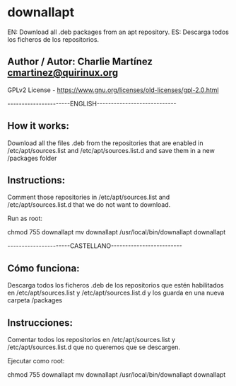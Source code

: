 
# downallapt

EN: Download all .deb packages from an apt repository.
ES: Descarga todos los ficheros de los repositorios.

## Author / Autor: Charlie Martínez <cmartinez@quirinux.org>
GPLv2 License - https://www.gnu.org/licenses/old-licenses/gpl-2.0.html

----------------------ENGLISH----------------------------

## How it works:

Download all the files .deb from the repositories
that are enabled in /etc/apt/sources.list and /etc/apt/sources.list.d
and save them in a new /packages folder

## Instructions:

Comment those repositories in /etc/apt/sources.list and /etc/apt/sources.list.d that we do not want to download.

Run as root:

chmod 755 downallapt
mv downallapt /usr/local/bin/downallapt
downallapt

----------------------CASTELLANO-------------------------

## Cómo funciona:

Descarga todos los ficheros .deb de los repositorios
que estén habilitados en /etc/apt/sources.list y /etc/apt/sources.list.d
y los guarda en una nueva carpeta /packages

## Instrucciones:

Comentar todos los repositorios en /etc/apt/sources.list y /etc/apt/sources.list.d que no queremos que se descargen. 

Ejecutar como root:

chmod 755 downallapt
mv downallapt /usr/local/bin/downallapt
downallapt
